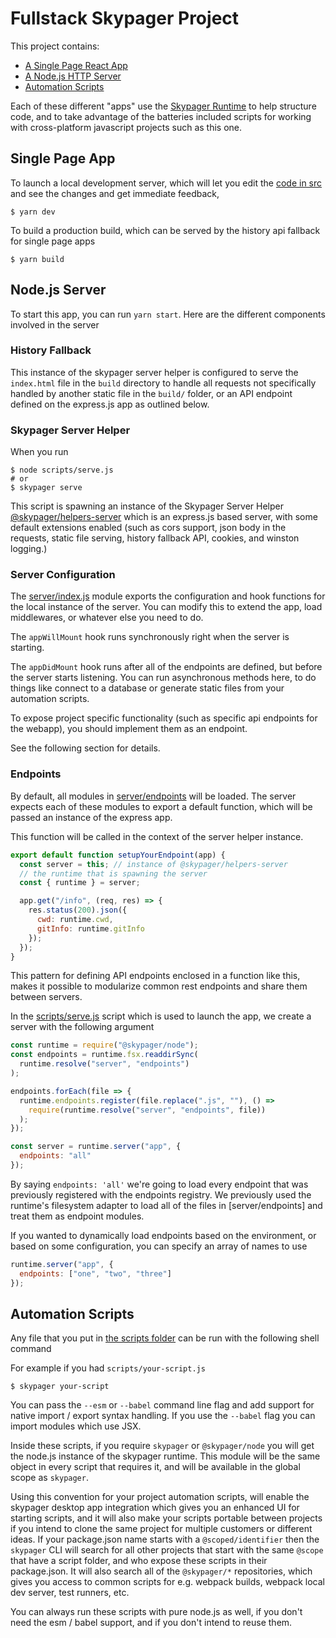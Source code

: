 # Fullstack Skypager Project

This project contains:

- [A Single Page React App](src)
- [A Node.js HTTP Server](server)
- [Automation Scripts](scripts)

Each of these different "apps" use the [Skypager Runtime](https://github.com/skypager/skypager) to help structure code, and to take advantage of the batteries included scripts for working with cross-platform javascript projects such as this one.

## Single Page App

To launch a local development server, which will let you edit the [code in src](src) and see the changes and get immediate feedback,

```shell
$ yarn dev
```

To build a production build, which can be served by the history api fallback for single page apps

```shell
$ yarn build
```

## Node.js Server

To start this app, you can run `yarn start`. Here are the different components involved in the server

### History Fallback

This instance of the skypager server helper is configured to serve the `index.html` file in the `build` directory to handle all requests
not specifically handled by another static file in the `build/` folder, or an API endpoint defined on the express.js app as outlined below.

### Skypager Server Helper

When you run

```shell
$ node scripts/serve.js
# or
$ skypager serve
```

This script is spawning an instance of the Skypager Server Helper [@skypager/helpers-server](https://github.com/skypager/skypager/tree/master/src/helpers/server) which is an express.js based server,
with some default extensions enabled (such as cors support, json body in the requests, static file serving, history fallback API, cookies, and winston logging.)

### Server Configuration

The [server/index.js](server/index.js) module exports the configuration and hook functions for the local instance of the server. You can modify this to extend the app,
load middlewares, or whatever else you need to do.

The `appWillMount` hook runs synchronously right when the server is starting.

The `appDidMount` hook runs after all of the endpoints are defined, but before the server starts listening. You can run asynchronous methods here,
to do things like connect to a database or generate static files from your automation scripts.

To expose project specific functionality (such as specific api endpoints for the webapp), you should implement them as an endpoint.

See the following section for details.

### Endpoints

By default, all modules in [server/endpoints](server/endpoints) will be loaded. The server expects each of these modules to export a default function, which will be passed an instance of the express app.

This function will be called in the context of the server helper instance.

```javascript
export default function setupYourEndpoint(app) {
  const server = this; // instance of @skypager/helpers-server
  // the runtime that is spawning the server
  const { runtime } = server;

  app.get("/info", (req, res) => {
    res.status(200).json({
      cwd: runtime.cwd,
      gitInfo: runtime.gitInfo
    });
  });
}
```

This pattern for defining API endpoints enclosed in a function like this, makes it possible to modularize common rest endpoints and share them between servers.

In the [scripts/serve.js](scripts/serve.js) script which is used to launch the app, we create a server with the following argument

```javascript
const runtime = require("@skypager/node");
const endpoints = runtime.fsx.readdirSync(
  runtime.resolve("server", "endpoints")
);

endpoints.forEach(file => {
  runtime.endpoints.register(file.replace(".js", ""), () =>
    require(runtime.resolve("server", "endpoints", file))
  );
});

const server = runtime.server("app", {
  endpoints: "all"
});
```

By saying `endpoints: 'all'` we're going to load every endpoint that was previously registered with the endpoints registry. We previously used
the runtime's filesystem adapter to load all of the files in [server/endpoints] and treat them as endpoint modules.

If you wanted to dynamically load endpoints based on the environment, or based on some configuration, you can specify an array of names to use

```javascript
runtime.server("app", {
  endpoints: ["one", "two", "three"]
});
```

## Automation Scripts

Any file that you put in [the scripts folder](scripts) can be run with the following shell command

For example if you had `scripts/your-script.js`

```shell
$ skypager your-script
```

You can pass the `--esm` or `--babel` command line flag and add support for native import / export syntax handling. If you use the `--babel` flag you can import modules which use JSX.

Inside these scripts, if you require `skypager` or `@skypager/node` you will get the node.js instance of the skypager runtime. This module will be the same object in every
script that requires it, and will be available in the global scope as `skypager`.

Using this convention for your project automation scripts, will enable the skypager desktop app integration which gives you an enhanced UI for starting scripts, and it will also make your scripts
portable between projects if you intend to clone the same project for multiple customers or different ideas. If your package.json name starts with a `@scoped/identifier` then the `skypager` CLI will
search for all other projects that start with the same `@scope` that have a script folder, and who expose these scripts in their package.json. It will also search all of the `@skypager/*` repositories,
which gives you access to common scripts for e.g. webpack builds, webpack local dev server, test runners, etc.

You can always run these scripts with pure node.js as well, if you don't need the esm / babel support, and if you don't intend to reuse them.
